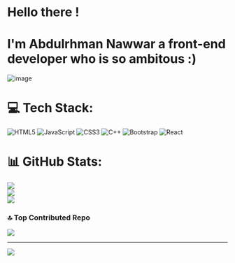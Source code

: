 # Hello there ! 
# I'm Abdulrhman Nawwar a front-end developer who is so ambitous :)


![image](https://github.com/user-attachments/assets/b684bb74-db1c-4590-94ac-094ae01d1580)


# 💻 Tech Stack:
![HTML5](https://img.shields.io/badge/html5-%23E34F26.svg?style=for-the-badge&logo=html5&logoColor=white) ![JavaScript](https://img.shields.io/badge/javascript-%23323330.svg?style=for-the-badge&logo=javascript&logoColor=%23F7DF1E) ![CSS3](https://img.shields.io/badge/css3-%231572B6.svg?style=for-the-badge&logo=css3&logoColor=white) ![C++](https://img.shields.io/badge/c++-%2300599C.svg?style=for-the-badge&logo=c%2B%2B&logoColor=white) ![Bootstrap](https://img.shields.io/badge/bootstrap-%238511FA.svg?style=for-the-badge&logo=bootstrap&logoColor=white) ![React](https://img.shields.io/badge/react-%2320232a.svg?style=for-the-badge&logo=react&logoColor=%2361DAFB)
# 📊 GitHub Stats:
![](https://github-readme-stats.vercel.app/api?username=abdulrhmannawwar&theme=dark&hide_border=false&include_all_commits=false&count_private=false)<br/>
![](https://github-readme-streak-stats.herokuapp.com/?user=abdulrhmannawwar&theme=dark&hide_border=false)<br/>
![](https://github-readme-stats.vercel.app/api/top-langs/?username=abdulrhmannawwar&theme=dark&hide_border=false&include_all_commits=false&count_private=false&layout=compact)

### 🔝 Top Contributed Repo
![](https://github-contributor-stats.vercel.app/api?username=abdulrhmannawwar&limit=5&theme=dark&combine_all_yearly_contributions=true)

---
[![](https://visitcount.itsvg.in/api?id=abdulrhmannawwar&icon=2&color=0)](https://visitcount.itsvg.in)

<!-- Proudly created with GPRM ( https://gprm.itsvg.in ) -->
